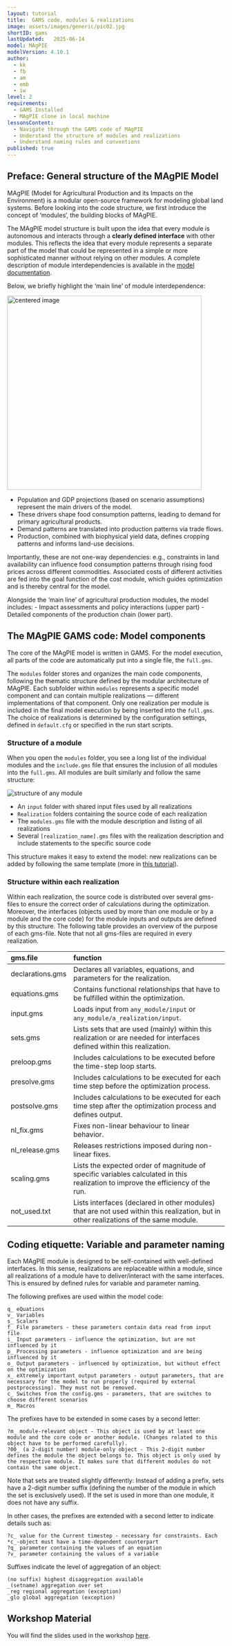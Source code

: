 ```yaml
---
layout: tutorial
title:  GAMS code, modules & realizations
image: assets/images/generic/pic02.jpg
shortID: gams
lastUpdated:   2025-06-14
model: MAgPIE
modelVersion: 4.10.1
author:
  - kk
  - fb
  - am
  - emb
  - iw
level: 2
requirements:
  - GAMS Installed
  - MAgPIE clone in local machine
lessonsContent:
  - Navigate through the GAMS code of MAgPIE
  - Understand the structure of modules and realizations
  - Understand naming rules and conventions
published: true
---
```


## Preface: General structure of the MAgPIE Model

MAgPIE (Model for Agricultural Production and its Impacts on the
Environment) is a modular open-source framework for modeling global
land systems. Before looking into the code structure, we first introduce 
the concept of ‘modules‘, the building blocks of MAgPIE.

The MAgPIE model structure is built upon the idea that every module
is autonomous and interacts through a **clearly defined interface** 
with other modules. This reflects the idea that every module represents
a separate part of the model that could be represented in a simple or more
sophisticated manner without relying on other modules. A complete description 
of module interdependencies is available in the 
[model documentation](https://rse.pik-potsdam.de/doc/magpie/4.10.1/).

Below, we briefly highlight the ‘main line’ of module interdependence:

<img src="../assets/images/tutorials/magpie_model.gif" alt="centered image" width="450"/>

- Population and GDP projections (based on scenario assumptions)
  represent the main drivers of the model.
- These drivers shape food consumption patterns, leading to demand for
  primary agricultural products.
- Demand patterns are translated into production patterns via trade flows.
- Production, combined with biophysical yield data, defines cropping patterns
  and informs land-use decisions.
  
Importantly, these are not one-way dependencies: e.g., constraints in 
land availability can influence food consumption patterns through rising 
food prices across different commodities. Associated costs of
different activities are fed into the goal function of the cost
module, which guides optimization and is thereby central for the model.

Alongside the ‘main line’ of agricultural production modules, the model
includes:
    - Impact assessments and policy interactions (upper part)
    - Detailed components of the production chain (lower part).

## The MAgPIE GAMS code: Model components

The core of the MAgPIE model is written in GAMS. For the model execution,
all parts of the code are automatically put into a single file, the `full.gms`. 

The `modules` folder stores and organizes the main code components, following 
the thematic structure defined by the modular architecture of MAgPIE.
Each subfolder within `modules` represents a specific model component and can contain
multiple realizations — different implementations of that component. Only one 
realization per module is included in the final model execution by being 
inserted into the `full.gms`. The choice of realizations is determined by the configuration 
settings, defined in `default.cfg` or specified in the run start scripts.   

###  Structure of a module

When you open the `modules` folder, you see a long list of the individual
modules and the `include.gms` file that ensures the inclusion of all modules into the
`full.gms`. All modules are built similarly and follow the same structure:

![structure of any module](../assets/images/tutorials/module_struc.png)

  - An `input` folder with shared input files used by all realizations
  - `Realization` folders containing the source code of each realization
  - The `modules.gms` file with the module description and listing of all
    realizations
  - Several `[realization_name].gms` files with the realization description
    and include statements to the specific source code

This structure makes it easy to extend the model: new realizations can be added 
by following the same template (more in [this tutorial](t10_changeCode.md)).

### Structure within each realization

Within each realization, the source code is distributed over several
gms-files to ensure the correct order of calculations during the optimization.
Moreover, the interfaces (objects used by more than one module or by a module
and the core code) for the module inputs and outputs are defined by this
structure. The following table provides an overview of the purpose of each gms-file.
Note that not all gms-files are required in every realization.

| gms.file         | function                                                                                                                             |
| :--------------- | :----------------------------------------------------------------------------------------------------------------------------------- |
| declarations.gms | Declares all variables, equations, and parameters for the realization.                                                               |
| equations.gms    | Contains functional relationships that have to be fulfilled within the optimization.                                                 |
| input.gms        | Loads input from `any_module/input` or `any_module/a_realization/input`.                                                             |
| sets.gms         | Lists sets that are used (mainly) within this realization or are needed for interfaces defined within this realization.              |
| preloop.gms      | Includes calculations to be executed before the time-step loop starts.                                                               |
| presolve.gms     | Includes calculations to be executed for each time step before the optimization process.                                             |
| postsolve.gms    | Includes calculations to be executed for each time step after the optimization process and defines output.                           |
| nl\_fix.gms      | Fixes non-linear behaviour to linear behavior.                                                                                       |
| nl\_release.gms  | Releases restrictions imposed during non-linear fixes.                                                                               |
| scaling.gms      | Lists the expected order of magnitude of specific variables calculated in this realization to improve the efficiency of the run.     |   
| not\_used.txt    | Lists interfaces (declared in other modules) that are not used within this realization, but in other realizations of the same module. |

## Coding etiquette: Variable and parameter naming

Each MAgPIE module is designed to be self-contained with well-defined interfaces.
In this sense, realizations are replaceable within a module, since all realizations 
of a module have to deliver/interact with the same interfaces.
This is ensured by defined rules for variable and parameter naming.


The following prefixes are used within the model code:

    q_ eQuations
    v_ Variables
    s_ Scalars
    f_ File parameters - these parameters contain data read from input file
    i_ Input parameters - influence the optimization, but are not influenced by it
    p_ Processing parameters - influence optimization and are being influenced by it
    o_ Output parameters - influenced by optimization, but without effect on the optimization
    x_ eXtremely important output parameters - output parameters, that are necessary for the model to run properly (required by external postprocessing). They must not be removed.
    c_ Switches from the config.gms - parameters, that are switches to choose different scenarios
    m_ Macros

The prefixes have to be extended in some cases by a second letter:

    ?m_ module-relevant object - This object is used by at least one module and the core code or another module. (Changes related to this object have to be performed carefully).
    ?00_ (a 2-digit number) module-only object - This 2-digit number defines the module the object belongs to. This object is only used by the respective module. It makes sure that different modules do not contain the same object.

Note that sets are treated slightly differently: Instead of adding a
prefix, sets have a 2-digit number suffix (defining the number of the
module in which the set is exclusively used). If the set is used in more
than one module, it does not have any suffix.

In other cases, the prefixes are extended with a second letter to indicate details such as:

    ?c_ value for the Current timestep - necessary for constraints. Each *c_-object must have a time-dependent counterpart
    ?q_ parameter containing the values of an equation
    ?v_ parameter containing the values of a variable

Suffixes indicate the level of aggregation of an object:

    (no suffix) highest disaggregation available
    _(setname) aggregation over set
    _reg regional aggregation (exception)
    _glo global aggregation (exception)

## Workshop Material
You will find the slides used in the workshop [here](../assets/pdf/GAMScode.pdf).
